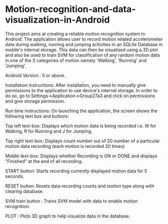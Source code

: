 # Motion-recognition-and-data-visualization-in-Android
This project aims at creating a reliable motion recognition system in Android. The application allows user to record motion related accelerometer data during walking, running and jumping activities in an SQLite Database in mobile's internal storage. This data can then be visualised using a 3D plot and also be used to train SVM for classification of any random motion data in one of the 3 categories of motion namely 'Walking', 'Running' and 'Jumping'.

Android Version : 5 or above.

Installation instructions: After installation, you need to manually give permissions to the application to use device's internal storage. In order to do so, go to Settings->Application->Group27a3 and click on permissions and give storage permission. 

Run time instructions: On launching the application, the screen shows the following text box and buttons:

Top left text-box: Displays which motion data is being recorded i.e. W for Walking, R for Running and J for Jumping.

Top right text-box: Displays count number out of 20 number of a particular motion data recording (each motion is recorded 20 times)

Middle text-box: Displays whether Recording is ON or DONE and displays "Finished" at the end of all recording.

START button: Starts recording currently displayed motion data for 5 seconds.

RESET button: Resets data recording counts and motion type along with clearing database.

SVM train button : Trains SVM model with data to enable motion recognition.

PLOT : Plots 3D graph to help visualize data in the database.

